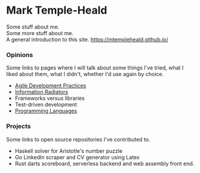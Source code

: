 # Mark Temple-Heald

Some stuff about me.\
Some more stuff about me.\
A general introduction to this site.
https://mtempleheald.github.io/

### Opinions

Some links to pages where I will talk about some things I've tried, what I liked about them, what I didn't, whether I'd use again by choice.

* [Agile Development Practices](agile.md)
* [Information Radiators](information-radiators.md)
* Frameworks versus libraries
* Test-driven development
* [Programming Languages](programming/index.md)

### Projects

Some links to open source repositories I've contributed to.
* Haskell solver for Aristotle's number puzzle
* Go LinkedIn scraper and CV generator using Latex
* Rust darts scoreboard, serverless backend and web assembly front end.
